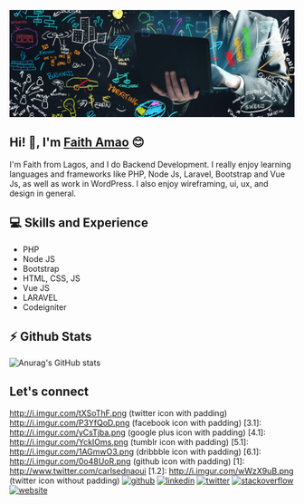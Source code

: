 ![Backend Developer](https://github.com/faithhub/faithhub/blob/main/faithhub-github-banner.jpg)
## Hi! 👋, I'm  [Faith Amao](https://amaofaith.com/) :blush:
I'm Faith from Lagos, and I do Backend Development. I really enjoy learning languages and frameworks like PHP, Node Js, Laravel, Bootstrap and Vue Js, as well as work in WordPress. I also enjoy wireframing, ui, ux, and design in general.
## :computer: Skills and Experience
* PHP
* Node JS
* Bootstrap
* HTML, CSS, JS
* Vue JS
* LARAVEL
* Codeigniter
## :zap: Github Stats
![Anurag's GitHub stats](https://github-readme-stats.vercel.app/api?username=faithhub&show_icons=true&theme=dark)
## Let's connect


 http://i.imgur.com/tXSoThF.png (twitter icon with padding)
 http://i.imgur.com/P3YfQoD.png (facebook icon with padding)
[3.1]: http://i.imgur.com/yCsTjba.png (google plus icon with padding)
[4.1]: http://i.imgur.com/YckIOms.png (tumblr icon with padding)
[5.1]: http://i.imgur.com/1AGmwO3.png (dribbble icon with padding)
[6.1]: http://i.imgur.com/0o48UoR.png (github icon with padding)
[1]: http://www.twitter.com/carlsednaoui
[1.2]: http://i.imgur.com/wWzX9uB.png (twitter icon without padding)
[<img src='https://cdn.jsdelivr.net/npm/simple-icons@3.0.1/icons/github.svg' alt='github' height='40'>](https://github.com/faithhub)  [<img src='https://cdn.jsdelivr.net/npm/simple-icons@3.0.1/icons/linkedin.svg' alt='linkedin' height='40'>](https://www.linkedin.com/in/faith-amao-25b304151/)  [<img src='https://cdn.jsdelivr.net/npm/simple-icons@3.0.1/icons/twitter.svg' alt='twitter' height='40'>](https://twitter.com/Faith_Oluwadara)  [<img src='https://cdn.jsdelivr.net/npm/simple-icons@3.0.1/icons/stackoverflow.svg' alt='stackoverflow' height='40'>](https://stackoverflow.com/users/14506738)  [<img src='https://cdn.jsdelivr.net/npm/simple-icons@3.0.1/icons/icloud.svg' alt='website' height='40'>](https://amaofaith.com/)  
